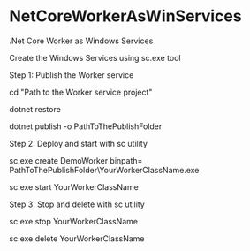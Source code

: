# NetCoreWorkerAsWinServices
.Net Core Worker as Windows Services

Create the Windows Services using sc.exe tool

Step 1: Publish the Worker service

cd "Path to the Worker service project"

dotnet restore

dotnet publish -o PathToThePublishFolder


Step 2: Deploy and start with sc utility

sc.exe create DemoWorker binpath= PathToThePublishFolder\YourWorkerClassName.exe

sc.exe start YourWorkerClassName


Step 3: Stop and delete with sc utility

sc.exe stop YourWorkerClassName 

sc.exe delete YourWorkerClassName 
